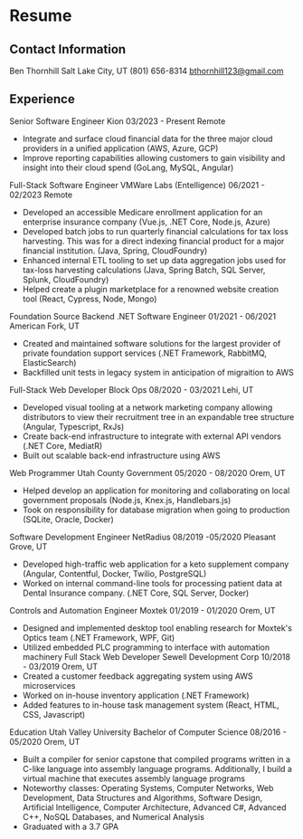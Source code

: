 # Resume

## Contact Information

Ben Thornhill
Salt Lake City, UT
(801) 656-8314
<bthornhill123@gmail.com>

## Experience

Senior Software Engineer
Kion
03/2023 - Present
Remote

- Integrate and surface cloud financial data for the three major cloud providers in a unified application (AWS, Azure, GCP)
- Improve reporting capabilities allowing customers to gain visibility and insight into their cloud spend (GoLang, MySQL, Angular)

Full-Stack Software Engineer
VMWare Labs (Entelligence)
06/2021 - 02/2023
Remote

- Developed an accessible Medicare enrollment application for an enterprise insurance company (Vue.js, .NET Core, Node.js, Azure)
- Developed batch jobs to run quarterly financial calculations for tax loss harvesting. This was for a direct indexing financial product for a major financial institution. (Java, Spring, CloudFoundry)
- Enhanced internal ETL tooling to set up data aggregation jobs used for tax-loss harvesting calculations (Java, Spring Batch, SQL Server, Splunk, CloudFoundry)
- Helped create a plugin marketplace for a renowned website creation tool (React, Cypress, Node, Mongo)

Foundation Source
Backend .NET Software Engineer
01/2021 - 06/2021
American Fork, UT

- Created and maintained software solutions for the largest provider of private foundation support services (.NET Framework, RabbitMQ, ElasticSearch)
- Backfilled unit tests in legacy system in anticipation of migraition to AWS

Full-Stack Web Developer
Block Ops
08/2020 - 03/2021
Lehi, UT

- Developed visual tooling at a network marketing company allowing distributors to view their recruitment tree in an expandable tree structure (Angular, Typescript, RxJs)
- Create back-end infrastructure to integrate with external API vendors (.NET Core, MediatR)
- Built out scalable back-end infrastructure using AWS

Web Programmer
Utah County Government
05/2020 - 08/2020
Orem, UT

- Helped develop an application for monitoring and collaborating on local government proposals (Node.js, Knex.js, Handlebars.js)
- Took on responsibility for database migration when going to production (SQLite, Oracle, Docker)

Software Development Engineer
NetRadius
08/2019 -05/2020
Pleasant Grove, UT

- Developed high-traffic web application for a keto supplement company (Angular, Contentful, Docker, Twilio, PostgreSQL)
- Worked on internal command-line tools for processing patient data at Dental Insurance company. (.NET Core, SQL Server, Docker)

Controls and Automation Engineer
Moxtek
01/2019 - 01/2020
Orem, UT

- Designed and implemented desktop tool enabling research for Moxtek's Optics team (.NET Framework, WPF, Git)
- Utilized embedded PLC programming to interface with automation machinery
Full Stack Web Developer
Sewell Development Corp
10/2018 - 03/2019
Orem, UT
- Created a customer feedback aggregating system using AWS microservices
- Worked on in-house inventory application (.NET Framework)
- Added features to in-house task management system (React, HTML, CSS, Javascript)

Education
Utah Valley University
Bachelor of Computer Science 08/2016 - 05/2020
Orem, UT

- Built a compiler for senior capstone that compiled programs written in a C-like language into assembly language programs. Additionally, I build a virtual machine that executes assembly language programs
- Noteworthy classes: Operating Systems, Computer Networks, Web Development, Data Structures and Algorithms, Software Design, Artificial Intelligence, Computer Architecture, Advanced C#, Advanced C++, NoSQL Databases, and Numerical Analysis
- Graduated with a 3.7 GPA
